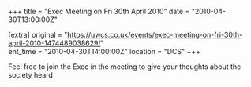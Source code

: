 +++
title = "Exec Meeting on Fri 30th April 2010"
date = "2010-04-30T13:00:00Z"

[extra]
original = "https://uwcs.co.uk/events/exec-meeting-on-fri-30th-april-2010-1474489038629/"    
ent_time = "2010-04-30T14:00:00Z"
location = "DCS"
+++

Feel free to join the Exec in the meeting to give your thoughts about the society heard

